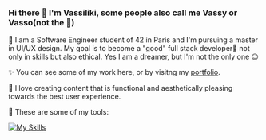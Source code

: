 ### Hi there 👋 I'm Vassiliki, some people also call me Vassy or Vasso(not the 🥛)

🌈 I am a Software Engineer student of 42 in Paris and I'm pursuing a master in UI/UX design. My goal is to become a "good" full stack developer🥞 not only in skills but also ethical. Yes I am a dreamer, but I'm not the only one 😉

✨ You can see some of my work here, or by visitng my [portfolio](https://vdor.me).

🎨 I love creating content that is functional and aesthetically pleasing towards the best user experience.

🔧 These are some of my tools:  

[![My Skills](https://skillicons.dev/icons?i=html,css,js,bootstrap,figma,git,github,c,python,vscode)](https://skillicons.dev)
